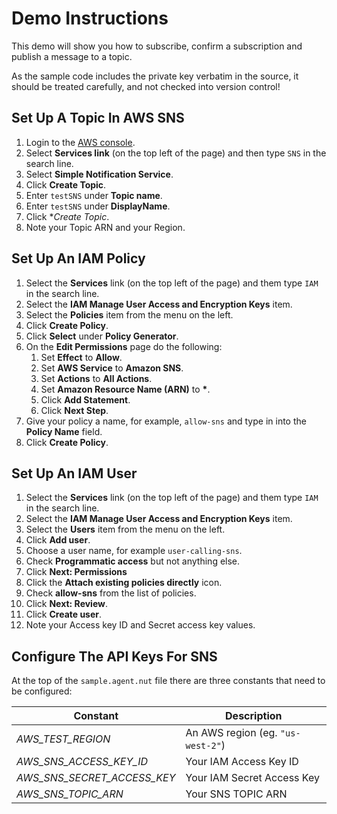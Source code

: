 # Demo Instructions

This demo will show you how to subscribe, confirm a subscription and publish a message to a topic.

As the sample code includes the private key verbatim in the source, it should be treated carefully, and not checked into version control!

## Set Up A Topic In AWS SNS ##

1. Login to the [AWS console](https://aws.amazon.com/console/).
1. Select **Services link** (on the top left of the page) and then type `SNS` in the search line.
1. Select **Simple Notification Service**.
1. Click **Create Topic**.
1. Enter `testSNS` under **Topic name**.
1. Enter `testSNS` under **DisplayName**.
1. Click **Create Topic*.
1. Note your Topic ARN and your Region.

## Set Up An IAM Policy ##

1. Select the **Services** link (on the top left of the page) and them type `IAM` in the search line.
1. Select the **IAM Manage User Access and Encryption Keys** item.
1. Select the **Policies** item from the menu on the left.
1. Click **Create Policy**.
1. Click **Select** under **Policy Generator**.
1. On the **Edit Permissions** page do the following:
    1. Set **Effect** to **Allow**.
    1. Set **AWS Service** to **Amazon SNS**.
    1. Set **Actions** to **All Actions**.
    1. Set **Amazon Resource Name (ARN)** to **&#42;**.
    1. Click **Add Statement**.
    1. Click **Next Step**.
1. Give your policy a name, for example, `allow-sns` and type in into the **Policy Name** field.
1. Click **Create Policy**.

## Set Up An IAM User ##

1. Select the **Services** link (on the top left of the page) and them type `IAM` in the search line.
1. Select the **IAM Manage User Access and Encryption Keys** item.
1. Select the **Users** item from the menu on the left.
1. Click **Add user**.
1. Choose a user name, for example `user-calling-sns`.
1. Check **Programmatic access** but not anything else.
1. Click **Next: Permissions**
1. Click the **Attach existing policies directly** icon.
1. Check **allow-sns** from the list of policies.
1. Click **Next: Review**.
1. Click **Create user**.
1. Note your Access key ID and Secret access key values.

## Configure The API Keys For SNS ##

At the top of the `sample.agent.nut` file there are three constants that need to be configured:

Constant                      | Description
----------------------------- | -----------
*AWS_TEST_REGION*             | An AWS region (eg. `"us-west-2"`)
*AWS_SNS_ACCESS_KEY_ID*       | Your IAM Access Key ID
*AWS_SNS_SECRET_ACCESS_KEY*   | Your IAM Secret Access Key
*AWS_SNS_TOPIC_ARN*           | Your SNS TOPIC ARN
